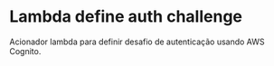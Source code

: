 # Lambda define auth challenge

Acionador lambda para definir desafio de autenticação usando AWS Cognito.